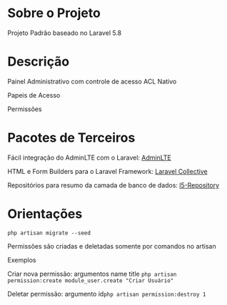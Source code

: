 <h1>Sobre o Projeto</h1>
<p>Projeto Padrão baseado no Laravel 5.8</p>
<h1>Descrição</h1>
<p>Painel Administrativo com controle de acesso ACL Nativo</p>
<p>Papeis de Acesso</p>
<p>Permissões</p>
<h1>Pacotes de Terceiros</h1>
<p>Fácil integração do AdminLTE com o Laravel: <a target="_blank" href="https://github.com/jeroennoten/Laravel-AdminLTE" >AdminLTE</a></p>
<p>HTML e Form Builders para o Laravel Framework: <a target="_blank"  href="https://laravelcollective.com/docs/master/html" >Laravel Collective</a></p>
<p>Repositórios para resumo da camada de banco de dados: <a target="_blank" href="https://github.com/andersao/l5-repository" >l5-Repository</a></p>
<h1>Orientações</h1>
<p><code>php artisan migrate --seed</code></p>
<p>Permissões são criadas e deletadas somente por comandos no artisan</p> 
<spam>Exemplos</spam> <br>
<p> Criar nova permissão: argumentos name title <code>php artisan permission:create module_user.create "Criar Usuário"</code> </p>
<p> Deletar permissão: argumento id<code>php artisan permission:destroy 1 </code></p>